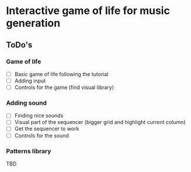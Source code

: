 # Interactive game of life for music generation

## ToDo's

### Game of life
- [ ] Basic game of life following the tutorial
- [ ] Adding input
- [ ] Controls for the game (find visual library)

### Adding sound
- [ ] Finding nice sounds
- [ ] Visual part of the sequencer (bigger grid and highlight current column)
- [ ] Get the sequencer to work
- [ ] Controls for the sound

### Patterns library
TBD
